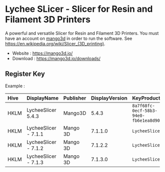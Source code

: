 # Lychee SLicer - Slicer for Resin and Filament 3D Printers

A powerful and versatile Slicer for Resin and Filament 3D Printers.
You must have an account on [mango3d](https://mango3d.io/) in order to run the software.
See https://en.wikipedia.org/wiki/Slicer_(3D_printing).

* Website : https://mango3d.io/
* Download : https://mango3d.io/downloads/


## Register Key

Example :

 | Hive | DisplayName | Publisher | DisplayVersion | KeyProduct | UninstallExe |
 |:---- |:----------- |:--------- |:-------------- |:---------- |:------------ |
 | HKLM | LycheeSlicer 5.4.3 | Mango3D | 5.4.3 | `8a7f68fc-0ecf-58b3-94e0-fb6e1ea8d905` | `"C:\Program Files\LycheeSlicer\Uninstall LycheeSlicer.exe" /allusers` |
 | HKLM | LycheeSlicer - 7.1.1 | Mango 3D | 7.1.1.0 | `LycheeSlicer` | `"C:\Program Files\LycheeSlicer\uninstall.exe"` |
 | HKLM | LycheeSlicer - 7.1.2 | Mango 3D | 7.1.2.2 | `LycheeSlicer` | `"C:\Program Files\LycheeSlicer\uninstall.exe"` |
 | HKLM | LycheeSlicer - 7.1.3 | Mango 3D | 7.1.3.0 | `LycheeSlicer` | `"C:\Program Files\LycheeSlicer\uninstall.exe"` |
